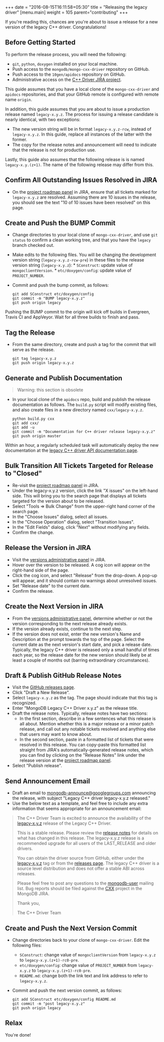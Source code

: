 +++
date = "2016-08-15T16:11:58+05:30"
title = "Releasing the legacy driver"
[menu.main]
  weight = 105
  parent="contributing"
+++

If you're reading this, chances are you're about to issue a release for a
new version of the legacy C++ driver.  Congratulations!

## Before Getting Started

To perform the release process, you will need the following:

* `git`, `python`, `doxygen` installed on your local machine.
* Push access to the `mongodb/mongo-cxx-driver` repository on GitHub.
* Push access to the `10gen/apidocs` repository on GitHub.
* Administrative access on the [C++ Driver JIRA project](https://jira.mongodb.org/browse/CXX).

This guide assumes that you have a local clone of the `mongo-cxx-driver`
and `apidocs` repositories, and that your GitHub remote is configured with
remote name `origin`.

In addition, this guide assumes that you are about to issue a production
release named `legacy-x.y.z`.  The process for issuing a release candidate
is nearly identical, with two exceptions:

- The new version string will be in format `legacy-x.y.z-rcw`, instead of
  `legacy-x.y.z`.  In this guide, replace all instances of the latter with
  the former.
- The copy for the release notes and announcement will need to indicate
  that the release is not for production use.

Lastly, this guide also assumes that the following release is is named
`legacy-x.y.(z+1)`.  The name of the following release may differ from
this.

## Confirm All Outstanding Issues Resolved in JIRA

- On the [project roadmap
  panel](https://jira.mongodb.org/browse/CXX/?selectedTab=com.atlassian.jira.jira-projects-plugin:roadmap-panel)
  in JIRA, ensure that all tickets marked for `legacy-x.y.z` are resolved.
  Assuming there are 10 issues in the release, you should see the text "10
  of 10 issues have been resolved" on this page.

## Create and Push the BUMP Commit

* Change directories to your local clone of `mongo-cxx-driver`, and use
  `git status` to confirm a clean working tree, and that you have the
  `legacy` branch checked out.
* Make edits to the following files.  You will be changing the development
  version string (`legacy-x.y.z-rcw-pre`) in these files to the release
  version string (`legacy-x.y.z`):
        * `SConstruct`: update value of `mongoclientVersion`.
        * `etc/doxygen/config`: update value of `PROJECT_NUMBER`.
* Commit and push the bump commit, as follows:

	```
	git add SConstruct etc/doxygen/config
	git commit -m "BUMP legacy-x.y.z"
	git push origin legacy
	```

Pushing the BUMP commit to the origin will kick off builds in Evergreen,
Travis CI and AppVeyor. Wait for all three builds to finish and pass.

## Tag the Release

* From the same directory, create and push a tag for the commit that will serve as the release.

	```
	git tag legacy-x.y.z
	git push origin legacy-x.y.z
	```

## Generate and Publish Documentation

> Warning: this section is obsolete

* In your local clone of the `apidocs` repo, build and publish the release
  documentation as follows.  The `build.py` script will modify existing
  files, and also create files in a new directory named `cxx/legacy-x.y.z`.

	```
	python build.py cxx
	git add cxx/
	git add -u
	git commit -m "Documentation for C++ driver release legacy-x.y.z"
	git push origin master
	```

Within an hour, a regularly scheduled task will automatically deploy the
new documentation at the [legacy C++ driver API documentation
page](http://api.mongodb.com/cxx/).

## Bulk Transition All Tickets Targeted for Release to "Closed"

- Re-visit the [project roadmap
  panel](https://jira.mongodb.org/browse/CXX/?selectedTab=com.atlassian.jira.jira-projects-plugin:roadmap-panel)
  in JIRA.
- Under the legacy-x.y.z version, click the link "X issues" on the left-hand side.  This will bring you to the search page that displays all tickets targeted for the version about to be released.
- Select "Tools => Bulk Change" from the upper-right hand corner of the search page.
- In the "Choose Issues" dialog, select all issues.
- In the "Choose Operation" dialog, select "Transition Issues".
- In the "Edit Fields" dialog, click "Next" without modifying any fields.
- Confirm the change.

## Release the Version in JIRA

* Visit the [versions administrative
  panel](https://jira.mongodb.org/plugins/servlet/project-config/CXX/versions)
  in JIRA.
* Hover over the version to be released.  A cog icon will appear on the right-hand side of the page.
* Click the cog icon, and select "Release" from the drop-down.  A pop-up will appear, and it should contain no warnings about unresolved issues.
* Set "Release date" to the current date.
* Confirm the release.

## Create the Next Version in JIRA

* From the [versions administrative
  panel](https://jira.mongodb.org/plugins/servlet/project-config/CXX/versions),
  determine whether or not the version corresponding to the next release
  already exists.
* If the version already exists, continue to the next step.
* If the version does not exist, enter the new version's Name and Description at the prompt towards the top of the page.  Select the current date as the next version's start date, and pick a release date.  Typically, the legacy C++ driver is released only a small handful of times each year, so the release date for the new version should likely be at least a couple of months out (barring extraordinary circumstances).

## Draft & Publish GitHub Release Notes

* Visit the [GitHub releases
  page](https://github.com/mongodb/mongo-cxx-driver/releases).
* Click "Draft a New Release".
* Select `legacy-x.y.z` as the tag.  The page should indicate that this tag is recognized.
* Enter "MongoDB Legacy C++ Driver x.y.z" as the release title.
* Draft the release notes.  Typically, release notes have two sections:
	* In the first section, describe in a few sentences what this release is all about.  Mention whether this is a major release or a minor patch release, and call out any notable tickets resolved and anything else that users may want to know about.
	* In the second section, paste in a formatted list of tickets that were resolved in this release.  You can copy-paste this formatted list straight from JIRA's automatically-generated release notes, which you can find by clicking on the "Release Notes" link under the release version at the [project roadmap panel](https://jira.mongodb.org/browse/CXX/?selectedTab=com.atlassian.jira.jira-projects-plugin:roadmap-panel).
* Select "Publish release".

## Send Announcement Email

* Draft an email to mongodb-announce@googlegroups.com announcing the
  release, with subject "Legacy C++ driver legacy-x.y.z released."
* Use the below text as a template, and feel free to include any extra information that seems appropriate for an announcement email:

> The C++ Driver Team is excited to announce the availability of the [legacy-x.y.z](https://github.com/mongodb/mongo-cxx-driver/releases/tag/legacy-x.y.z) release of the Legacy C++ Driver.
>
> This is a stable release.  Please review the [release notes](https://github.com/mongodb/mongo-cxx-driver/releases/tag/legacy-x.y.z) for details on what has changed in this release. The legacy-x.y.z release is a recommended upgrade for all users of the LAST_RELEASE and older drivers.
>
> You can obtain the driver source from GitHub, either under the [legacy-x.y.z](https://github.com/mongodb/mongo-cxx-driver/tree/legacy-x.y.z) tag or from the [releases page](https://github.com/mongodb/mongo-cxx-driver/releases). The legacy C++ driver is a source level distribution and does not offer a stable ABI across releases.
>
> Please feel free to post any questions to the [mongodb-user](https://groups.google.com/forum/#!forum/mongodb-user) mailing list. Bug reports should be filed against the [CXX](https://jira.mongodb.org/browse/CXX) project in the MongoDB JIRA.
>
> Thank you,
>
> The C++ Driver Team

## Create and Push the Next Version Commit

* Change directories back to your clone of `mongo-cxx-driver`.  Edit the following files:
	* `SConstruct`: change value of `mongoclientVersion` from `legacy-x.y.z` to `legacy-x.y.(z+1)-rc0-pre`.
	* `etc/doxygen/config`: change value of `PROJECT_NUMBER` from `legacy-x.y.z` to `legacy-x.y.(z+1)-rc0-pre`.
	* `README.md`: change both the link text and link address to refer to `legacy-x.y.z`.
* Commit and push the next version commit, as follows:

	```
	git add SConstruct etc/doxygen/config README.md
	git commit -m "post legacy-x.y.z"
	git push origin legacy
	```

## Relax

You're done!
